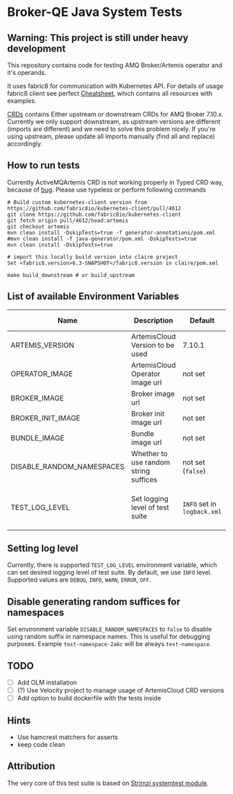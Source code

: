 # Broker-QE Java System Tests

## Warning: This project is still under heavy development

This repository contains code for testing AMQ Broker/Artemis operator and it's operands.

It uses fabric8 for communication with Kubernetes API.
For details of usage fabric8 client see perfect [Cheatsheet](https://github.com/fabric8io/kubernetes-client/blob/v6.2.0/doc/CHEATSHEET.md), which contains all resources with examples.

[CRDs](crds) contains Either upstream or downstream CRDs for AMQ Broker 7.10.x. Currently we only support downstream, as upstream versions are different (imports are different) and 
we need to solve this problem nicely. If you're using upstream, please update all imports manually (find all and replace) accordingly.

## How to run tests
Currently ActiveMQArtemis CRD is not working properly in Typed CRD way, because of [bug](https://github.com/fabric8io/kubernetes-client/pull/4612). Please use typeless or perform following commands
```shell
# Build custom kubernetes-client version from https://github.com/fabric8io/kubernetes-client/pull/4612
git clone https://github.com/fabric8io/kubernetes-client
git fetch origin pull/4612/head:artemis
git checkout artemis
mvn clean install -DskipTests=true -f generator-annotations/pom.xml
#mvn clean install -f java-generator/pom.xml -DskipTests=true
mvn clean install -DskipTests=true

# import this locally build version into claire project
Set <fabric8.version>6.3-SNAPSHOT</fabric8.version in claire/pom.xml

make build_downstream # or build_upstream
```

## List of available Environment Variables
| Name                      | Description                           | Default                     | Possible values |
|---------------------------|---------------------------------------|-----------------------------|-----------------|
| ARTEMIS_VERSION           | ArtemisCloud Version to be used       | 7.10.1                      | <url>           |
| OPERATOR_IMAGE            | ArtemisCloud Operator image url       | not set                     | <url>           |
| BROKER_IMAGE              | Broker image url                      | not set                     | <url>           |
| BROKER_INIT_IMAGE         | Broker init image url                 | not set                     | <url>           |
| BUNDLE_IMAGE              | Bundle image url                      | not set                     | <url>           |
| DISABLE_RANDOM_NAMESPACES | Whether to use random string suffices | not set (`false`)           | `true`, `false` |
| TEST_LOG_LEVEL            | Set logging level of test suite       | `INFO` set in `logback.xml` | `DEBUG`, `INFO`, `WARN`, `ERROR`, `OFF` |

## Setting log level
Currently, there is supported `TEST_LOG_LEVEL` environment variable, which can set desired logging level of test suite.
By default, we use `INFO` level. Supported values are `DEBUG`, `INFO`, `WARN`, `ERROR`, `OFF`.

## Disable generating random suffices for namespaces
Set environment variable `DISABLE_RANDOM_NAMESPACES` to `false` to disable using random suffix in namespace names. This is useful for debugging purposes.
Example `test-namespace-2a6c` will be always `test-namespace`.

## TODO
- [ ] Add OLM installation
- [ ] (?) Use Velocity project to manage usage of ArtemisCloud CRD versions
- [ ] Add option to build dockerfile with the tests inside

## Hints
- Use hamcrest matchers for asserts
- keep code clean

## Attribution
The very core of this test suite is based on [Strimzi systemtest module](https://github.com/strimzi/strimzi-kafka-operator).
